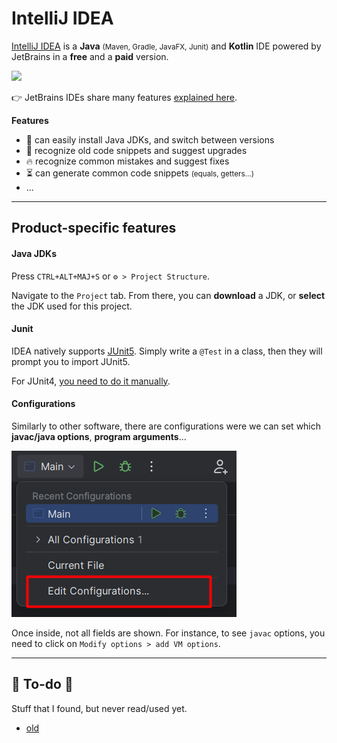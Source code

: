 # IntelliJ IDEA

<div class="row row-cols-md-2"><div>

[IntelliJ IDEA](https://www.jetbrains.com/idea/) is a **Java** <small>(Maven, Gradle, JavaFX, Junit)</small> and **Kotlin** IDE powered by JetBrains in a **free** and a **paid** version.

<p class="text-center">
<img src="/courses/tools-and-frameworks/editors/jetbrains/idea/_images/logo.png" width="100"/>
</p>

👉 JetBrains IDEs share many features [explained here](../_general/index.md).
</div><div>

**Features**

* 🌱 can easily install Java JDKs, and switch between versions
* 🚀 recognize old code snippets and suggest upgrades
* 🔥 recognize common mistakes and suggest fixes
* ⏳ can generate common code snippets <small>(equals, getters...)</small>
* ...
</div></div>

<hr class="sep-both">

## Product-specific features

<div class="row row-cols-md-2"><div>

#### Java JDKs

Press `CTRL+ALT+MAJ+S` or `⚙️ > Project Structure`. 

Navigate to the `Project` tab. From there, you can **download** a JDK, or **select** the JDK used for this project.


#### Junit

IDEA natively supports [JUnit5](https://www.jetbrains.com/help/idea/junit.html). Simply write a `@Test` in a class, then they will prompt you to import JUnit5.

For JUnit4, [you need to do it manually](stuff/junit4.md).
</div><div>

#### Configurations

Similarly to other software, there are configurations were we can set which **javac/java options**, **program arguments**...

![configurations-idea](_images/edit_conf.png)

Once inside, not all fields are shown. For instance, to see `javac` options, you need to click on `Modify options > add VM options`.

</div></div>

<hr class="sep-both">

## 👻 To-do 👻

Stuff that I found, but never read/used yet.

<div class="row row-cols-md-2"><div>

* [old](_old.md)
</div><div>


</div></div>